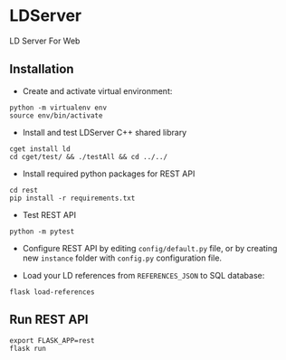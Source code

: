 # LDServer
LD Server For Web

## Installation

- Create and activate virtual environment:
```
python -m virtualenv env
source env/bin/activate
```

- Install and test LDServer C++ shared library
```
cget install ld
cd cget/test/ && ./testAll && cd ../../
```

- Install required python packages for REST API
```
cd rest
pip install -r requirements.txt
```

- Test REST API
```
python -m pytest
```

- Configure REST API by editing `config/default.py` file, or by creating new `instance` folder with `config.py` configuration file.

- Load your LD references from `REFERENCES_JSON` to SQL database:
```
flask load-references
```

## Run REST API
```
export FLASK_APP=rest
flask run
```

